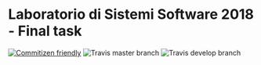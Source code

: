 # Laboratorio di Sistemi Software 2018 - Final task

[![Commitizen friendly](https://img.shields.io/badge/commitizen-friendly-brightgreen.svg)](http://commitizen.github.io/cz-cli/)
![Travis master branch](https://img.shields.io/travis/com/NiccoMlt/ISS-2018-Final-Task/master.svg?label=master%20build)
![Travis develop branch](https://img.shields.io/travis/com/NiccoMlt/ISS-2018-Final-Task/develop.svg?label=develop%20build)
